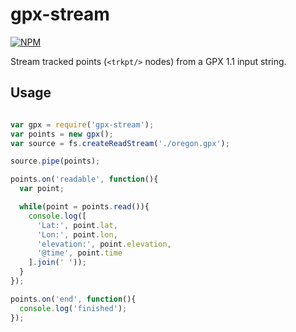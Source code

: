 gpx-stream
==========

[![NPM](https://nodei.co/npm/gpx-stream.png)](https://nodei.co/npm/gpx-stream/)

Stream tracked points (`<trkpt/>` nodes) from a GPX 1.1 input string. 

Usage
-----

```javascript

var gpx = require('gpx-stream');
var points = new gpx();
var source = fs.createReadStream('./oregon.gpx');

source.pipe(points);

points.on('readable', function(){
  var point;

  while(point = points.read()){
    console.log([
      'Lat:', point.lat,
      'Lon:', point.lon,
      'elevation:', point.elevation,
      '@time', point.time
    ].join(' '));
  }
});

points.on('end', function(){
  console.log('finished');
});

```